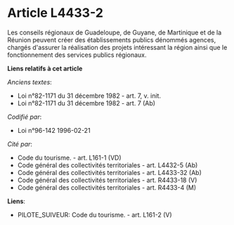# Article L4433-2

Les conseils régionaux de Guadeloupe, de Guyane, de Martinique et de la Réunion peuvent créer des établissements publics
dénommés agences, chargés d'assurer la réalisation des projets intéressant la région ainsi que le fonctionnement des services
publics régionaux.

**Liens relatifs à cet article**

_Anciens textes_:

  - Loi n°82-1171 du 31 décembre 1982 - art. 7, v. init.
  - Loi n°82-1171 du 31 décembre 1982 - art. 7 (Ab)

_Codifié par_:

  - Loi n°96-142 1996-02-21

_Cité par_:

  - Code du tourisme. - art. L161-1 (VD)
  - Code général des collectivités territoriales - art. L4432-5 (Ab)
  - Code général des collectivités territoriales - art. L4433-32 (Ab)
  - Code général des collectivités territoriales - art. R4433-18 (V)
  - Code général des collectivités territoriales - art. R4433-4 (M)

**Liens**:

  - PILOTE_SUIVEUR: Code du tourisme. - art. L161-2 (V)
